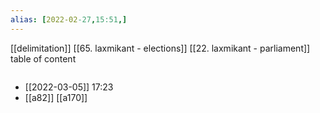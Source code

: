 ```yaml
---
alias: [2022-02-27,15:51,]
---
```

[[delimitation]] [[65. laxmikant - elections]] [[22. laxmikant - parliament]]
table of content
```toc
```
- [[2022-03-05]] 17:23
- [[a82]] [[a170]]